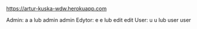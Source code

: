 https://artur-kuska-wdw.herokuapp.com

Admin: a  a lub   admin admin
Edytor: e e lub   edit  edit
User:  u  u   lub user  user
